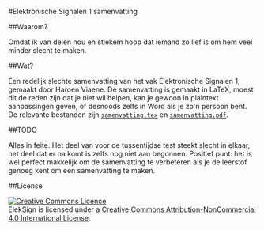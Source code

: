 #Elektronische Signalen 1 samenvatting

##Waarom?

Omdat ik van delen hou en stiekem hoop dat iemand zo lief is om hem veel minder slecht te maken.

##Wat?

Een redelijk slechte samenvatting van het vak Elektronische Signalen 1, gemaakt door Haroen Viaene. De samenvatting is gemaakt in LaTeX, moest dit de reden zijn dat je niet wil helpen, kan je gewoon in plaintext aanpassingen geven, of desnoods zelfs in Word als je zo'n persoon bent. De relevante bestanden zijn [`samenvatting.tex`](./samenvatting.tex) en [`samenvatting.pdf`](./samenvatting.pdf).

##TODO

Alles in feite. Het deel van voor de tussentijdse test steekt slecht in elkaar, het deel dat er na komt is zelfs nog niet aan begonnen. Positief punt: het is wel perfect makkelijk om de samenvatting te verbeteren als je de leerstof genoeg kent om een samenvatting te maken.

##License

<a rel="license" href="http://creativecommons.org/licenses/by-nc/4.0/"><img alt="Creative Commons Licence" style="border-width:0" src="https://i.creativecommons.org/l/by-nc/4.0/88x31.png" /></a><br /><span xmlns:dct="http://purl.org/dc/terms/" href="http://purl.org/dc/dcmitype/Text" property="dct:title" rel="dct:type">ElekSign</span> is licensed under a <a rel="license" href="http://creativecommons.org/licenses/by-nc/4.0/">Creative Commons Attribution-NonCommercial 4.0 International License</a>.